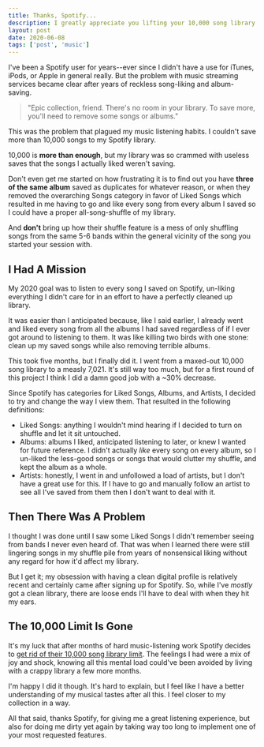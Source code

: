 ```yaml
---
title: Thanks, Spotify...
description: I greatly appreciate you lifting your 10,000 song library limit, but couldn't you have told us this was happening sooner?
layout: post
date: 2020-06-08
tags: ['post', 'music']
---
```

I've been a Spotify user for years--ever since I didn't have a use for iTunes, iPods, or Apple in general really. But the problem with music streaming services became clear after years of reckless song-liking and album-saving.

> "Epic collection, friend. There's no room in your library. To save more, you'll need to remove some songs or albums."

This was the problem that plagued my music listening habits. I couldn't save more than 10,000 songs to my Spotify library.

10,000 is **more than enough**, but my library was so crammed with useless saves that the songs I actually liked weren't saving.

Don't even get me started on how frustrating it is to find out you have **three of the same album** saved as duplicates for whatever reason, or when they removed the overarching Songs category in favor of Liked Songs which resulted in me having to go and like every song from every album I saved so I could have a proper all-song-shuffle of my library.

And **don't** bring up how their shuffle feature is a mess of only shuffling songs from the same 5-6 bands within the general vicinity of the song you started your session with.

## I Had A Mission
My 2020 goal was to listen to every song I saved on Spotify, un-liking everything I didn't care for in an effort to have a perfectly cleaned up library.

It was easier than I anticipated because, like I said earlier, I already went and liked every song from all the albums I had saved regardless of if I ever got around to listening to them. It was like killing two birds with one stone: clean up my saved songs while also removing terrible albums.

This took five months, but I finally did it. I went from a maxed-out 10,000 song library to a measly 7,021. It's still way too much, but for a first round of this project I think I did a damn good job with a ~30% decrease.

Since Spotify has categories for Liked Songs, Albums, and Artists, I decided to try and change the way I view them. That resulted in the following definitions:

* Liked Songs: anything I wouldn't mind hearing if I decided to turn on shuffle and let it sit untouched.
* Albums: albums I liked, anticipated listening to later, or knew I wanted for future reference. I didn't actually _like_ every song on every album, so I un-liked the less-good songs or songs that would clutter my shuffle, and kept the album as a whole.
* Artists: honestly, I went in and unfollowed a load of artists, but I don't have a great use for this. If I have to go and manually follow an artist to see all I've saved from them then I don't want to deal with it.

## Then There Was A Problem
I thought I was done until I saw some Liked Songs I didn't remember seeing from bands I never even heard of. That was when I learned there were still lingering songs in my shuffle pile from years of nonsensical liking without any regard for how it'd affect my library.

But I get it; my obsession with having a clean digital profile is relatively recent and certainly came after signing up for Spotify. So, while I've _mostly_ got a clean library, there are loose ends I'll have to deal with when they hit my ears.

## The 10,000 Limit Is Gone
It's my luck that after months of hard music-listening work Spotify decides to [get rid of their 10,000 song library limit](https://www.theverge.com/2020/5/26/21270409/spotify-song-library-limit-removed-music-downloads-playlists-feature). The feelings I had were a mix of joy and shock, knowing all this mental load could've been avoided by living with a crappy library a few more months.

I'm happy I did it though. It's hard to explain, but I feel like I have a better understanding of my musical tastes after all this. I feel closer to my collection in a way.

All that said, thanks Spotify, for giving me a great listening experience, but also for doing me dirty yet again by taking way too long to implement one of your most requested features.
